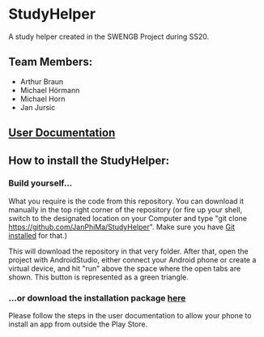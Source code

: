 # StudyHelper
A study helper created in the SWENGB Project during SS20.

## Team Members:
* Arthur Braun
* Michael Hörmann
* Michael Horn
* Jan Jursic

 ## [User Documentation]( https://kyot.me/isw2hyv7v7tr.pdf)
 
  
 ## How to install the StudyHelper:
 
 ### Build yourself...
 
 What you require is the code from this repository. You can download it manually in the top right corner of the repository (or fire up your shell,
 switch to the designated location on your Computer and type "git clone https://github.com/JanPhiMa/StudyHelper". Make sure you have [Git installed](https://git-scm.com/book/en/v2/Getting-Started-Installing-Git) for that.) 
 
 This will download the repository in that very folder. After that, open the project with AndroidStudio, either connect your Android phone or create a virtual device, and hit "run" above the space where the open tabs are shown. 
 This button is represented as a green triangle.
 
 ### ...or download the installation package [here](https://kyot.me/nphzxowov26k.apk)
 
 Please follow the steps in the user documentation to allow your phone to install an app from outside the Play Store. 
